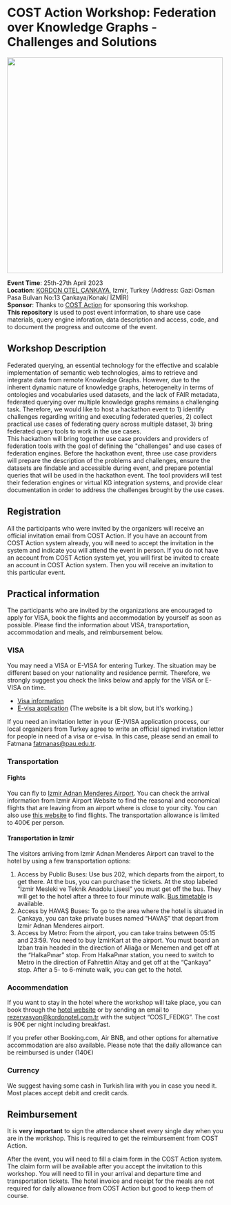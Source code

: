 # COST Action Workshop: Federation over Knowledge Graphs - Challenges and Solutions

<img src="https://www.cost.eu/uploads/2022/03/COST_LOGO_rgb_highresolution-scaled.jpg" width="500">

**Event Time**: 25th-27th April 2023 \
**Location**: [KORDON OTEL ÇANKAYA](https://www.kordonotel.com.tr/), Izmir, Turkey (Address: Gazi Osman Pasa Bulvarı No:13 Çankaya/Konak/ İZMİR) \
**Sponsor**: Thanks to [COST Action](https://www.cost.eu/) for sponsoring this workshop. \
**This repository** is used to post event information, to share use case materials, query engine inforation, data description and access, code, and to document the progress and outcome of the event. 


## Workshop Description ##
Federated querying, an essential technology for the effective and scalable implementation of semantic web technologies, aims to retrieve and integrate data from remote Knowledge Graphs. However, due to the inherent dynamic nature of knowledge graphs, heterogeneity in terms of ontologies and vocabularies used datasets, and the lack of FAIR metadata, federated querying over multiple knowledge graphs remains a challenging task. Therefore, we would like to host a hackathon event to 1) identify challenges regarding writing and executing federated queries, 2) collect practical use cases of federating query across multiple dataset, 3) bring federated query tools to work in the use cases. \
This hackathon will bring together use case providers and providers of federation tools with the goal of defining the "challenges" and use cases of federation engines. Before the hackathon event, three use case providers will prepare the description of the problems and challenges, ensure the datasets are findable and accessible during event, and prepare potential queries that will be used in the hackathon event. The tool providers will test their federation engines or virtual KG integration systems, and provide clear documentation in order to address the challenges brought by the use cases.  

## Registration ##
All the participants who were invited by the organizers will receive an official invitation email from COST Action. If you have an account from COST Action system already, you will need to accept the invitation in the system and indicate you will attend the event in person. If you do not have an account from COST Action system yet, you will first be invited to create an account in COST Action system. Then you will receive an invitation to this particular event. 


## Practical information ##
The participants who are invited by the organizations are encouraged to apply for VISA, book the flights and accommodation by yourself as soon as possible.
Please find the information about VISA, transportation, accommodation and meals, and reimbursement below. 


### VISA ###
You may need a VISA or E-VISA for entering Turkey. The situation may be different based on your nationality and residence permit. Therefore, we strongly suggest you check the links below and apply for the VISA or E-VISA on time. 
- [Visa information](https://www.mfa.gov.tr/general-information-about-turkish-visas.en.mfa)
- [E-visa application](https://www.evisa.gov.tr/en/) (The website is a bit slow, but it's working.)

If you need an invitation letter in your (E-)VISA application process, our local organizers from Turkey agree to write an official signed invitation letter for people in need of a visa or e-visa. In this case, please send an email to Fatmana fatmanas@pau.edu.tr. 

### Transportation ###
#### Fights ####
You can fly to [Izmir Adnan Menderes Airport](https://adnanmenderesairport.com/en-EN/). You can check the arrival information from Izmir Airport Website to find the reasonal and economical flights that are leaving from an airport where is close to your city. You can also use [this website](https://www.flightconnections.com/flights-to-izmir-adb) to find flights. The transportation allowance is limited to 400€ per person. 

#### Transportation in Izmir ####
The visitors arriving from Izmir Adnan Menderes Airport can travel to the hotel by using a few transportation options:
1. Access by Public Buses: Use bus 202, which departs from the airport, to get there. At the bus, you can purchase the tickets. At the stop labeled “İzmir Mesleki ve Teknik Anadolu Lisesi” you must get off the bus. They will get to the hotel after a three to four minute walk. [Bus timetable](https://www.eshot.gov.tr/en/UlasimSaatleri/289) is available.
2. Access by HAVAŞ Buses: To go to the area where the hotel is situated in Çankaya, you can take private buses named “HAVAŞ” that depart from Izmir Adnan Menderes airport.
3. Access by Metro: From the airport, you can take trains between 05:15 and 23:59. You need to buy İzmirKart at the airport. You must board an Izban train headed in the direction of Aliağa or Menemen and get off at the “HalkaPınar” stop. From HalkaPınar station, you need to switch to Metro in the direction of Fahrettin Altay and get off at the “Çankaya” stop. After a 5- to 6-minute walk, you can get to the hotel.

### Accommendation ###
If you want to stay in the hotel where the workshop will take place, you can book through the [hotel website](https://www.kordonotel.com.tr/en-gb/kordon-cankaya-home) or by sending an email to rezervasyon@kordonotel.com.tr with the subject “COST_FEDKG”. The cost is 90€ per night including breakfast. 

If you prefer other Booking.com, Air BNB, and other options for alternative accommodation are also available. Please note that the daily allowance can be reimbursed is under (140€)

### Currency ###
We suggest having some cash in Turkish lira with you in case you need it. Most places accept debit and credit cards.  

## Reimbursement ##
It is **very important** to sign the attendance sheet every single day when you are in the workshop. This is required to get the reimbursement from COST Action. 

After the event, you will need to fill a claim form in the COST Action system. The claim form will be available after you accept the invitation to this workshop. You will need to fill in your arrival and departure time and transportation tickets. The hotel invoice and receipt for the meals are not required for daily allowance from COST Action but good to keep them of course.
